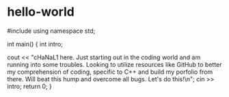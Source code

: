 # hello-world
#include <iostream>
using namespace std;

int main()
{
int intro;

cout << "cHaNaL1 here. Just starting out in the coding world and am running into some troubles.
Looking to utilize resources like GitHub to better my comprehension of coding, specific to C++
and build my porfolio from there. 
Will beat this hump and overcome all bugs. Let's do this!\n";
cin >> intro;
return 0;
}
